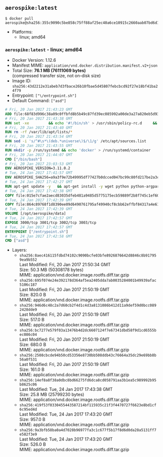 ## `aerospike:latest`

```console
$ docker pull aerospike@sha256:355c9090c5be858c75ff88af25ec40a6ce10915c2660aab07bd6d14b3354b338
```

-	Platforms:
	-	linux; amd64

### `aerospike:latest` - linux; amd64

-	Docker Version: 1.12.6
-	Manifest MIME: `application/vnd.docker.distribution.manifest.v2+json`
-	Total Size: **76.1 MB (76111069 bytes)**  
	(compressed transfer size, not on-disk size)
-	Image ID: `sha256:43d2212e31abeb7d3fbace26b10fbae5d45807febcbcd92f27e18bf41ba24f79`
-	Entrypoint: `["\/entrypoint.sh"]`
-	Default Command: `["asd"]`

```dockerfile
# Fri, 20 Jan 2017 21:43:23 GMT
ADD file:68f83d996c38a09c0ffbfd8b5b49c87fd39ec085992a00de3a27a820eb5d9383 in / 
# Fri, 20 Jan 2017 21:43:38 GMT
RUN set -xe 		&& echo '#!/bin/sh' > /usr/sbin/policy-rc.d 	&& echo 'exit 101' >> /usr/sbin/policy-rc.d 	&& chmod +x /usr/sbin/policy-rc.d 		&& dpkg-divert --local --rename --add /sbin/initctl 	&& cp -a /usr/sbin/policy-rc.d /sbin/initctl 	&& sed -i 's/^exit.*/exit 0/' /sbin/initctl 		&& echo 'force-unsafe-io' > /etc/dpkg/dpkg.cfg.d/docker-apt-speedup 		&& echo 'DPkg::Post-Invoke { "rm -f /var/cache/apt/archives/*.deb /var/cache/apt/archives/partial/*.deb /var/cache/apt/*.bin || true"; };' > /etc/apt/apt.conf.d/docker-clean 	&& echo 'APT::Update::Post-Invoke { "rm -f /var/cache/apt/archives/*.deb /var/cache/apt/archives/partial/*.deb /var/cache/apt/*.bin || true"; };' >> /etc/apt/apt.conf.d/docker-clean 	&& echo 'Dir::Cache::pkgcache ""; Dir::Cache::srcpkgcache "";' >> /etc/apt/apt.conf.d/docker-clean 		&& echo 'Acquire::Languages "none";' > /etc/apt/apt.conf.d/docker-no-languages 		&& echo 'Acquire::GzipIndexes "true"; Acquire::CompressionTypes::Order:: "gz";' > /etc/apt/apt.conf.d/docker-gzip-indexes 		&& echo 'Apt::AutoRemove::SuggestsImportant "false";' > /etc/apt/apt.conf.d/docker-autoremove-suggests
# Fri, 20 Jan 2017 21:43:40 GMT
RUN rm -rf /var/lib/apt/lists/*
# Fri, 20 Jan 2017 21:43:54 GMT
RUN sed -i 's/^#\s*\(deb.*universe\)$/\1/g' /etc/apt/sources.list
# Fri, 20 Jan 2017 21:43:55 GMT
RUN mkdir -p /run/systemd && echo 'docker' > /run/systemd/container
# Fri, 20 Jan 2017 21:44:07 GMT
CMD ["/bin/bash"]
# Fri, 20 Jan 2017 23:03:53 GMT
ENV AEROSPIKE_VERSION=3.11.0.2
# Tue, 24 Jan 2017 17:41:57 GMT
ENV AEROSPIKE_SHA256=a9a3f9e72b49995df77427b0dcced047bc99c80fd217be2a3cd2b9f4350f9f28
# Tue, 24 Jan 2017 17:42:27 GMT
RUN apt-get update -y   && apt-get install -y wget python python-argparse python-bcrypt openssl python-openssl logrotate net-tools iproute2 iputils-ping   && wget "https://www.aerospike.com/artifacts/aerospike-server-community/${AEROSPIKE_VERSION}/aerospike-server-community-${AEROSPIKE_VERSION}-ubuntu16.04.tgz" -O aerospike-server.tgz   && echo "$AEROSPIKE_SHA256 *aerospike-server.tgz" | sha256sum -c -   && mkdir aerospike   && tar xzf aerospike-server.tgz --strip-components=1 -C aerospike   && dpkg -i aerospike/aerospike-server-*.deb   && dpkg -i aerospike/aerospike-tools-*.deb   && mkdir -p /var/log/aerospike/   && mkdir -p /var/run/aerospike/   && rm -rf aerospike-server.tgz aerospike /var/lib/apt/lists/*   && dpkg -r wget ca-certificates   && dpkg --purge wget ca-certificates   && apt-get purge -y
# Tue, 24 Jan 2017 17:42:38 GMT
COPY file:015e7cfae2aecd83035dfeb481a9485d5775175ecb59889f2b8f745c1ef60573 in /etc/aerospike/aerospike.conf 
# Tue, 24 Jan 2017 17:42:39 GMT
COPY file:864c89768f1d8390ee09d6490761795af49940cf8cbb62effbf84317a4e61cd2 in /entrypoint.sh 
# Tue, 24 Jan 2017 17:42:39 GMT
VOLUME [/opt/aerospike/data]
# Tue, 24 Jan 2017 17:42:57 GMT
EXPOSE 3000/tcp 3001/tcp 3002/tcp 3003/tcp
# Tue, 24 Jan 2017 17:42:57 GMT
ENTRYPOINT ["/entrypoint.sh"]
# Tue, 24 Jan 2017 17:42:58 GMT
CMD ["asd"]
```

-	Layers:
	-	`sha256:8aec416115fdbd74102c9090bcfe03bfe8926876642d8846c8b917959ea9b552`  
		Last Modified: Fri, 20 Jan 2017 21:50:34 GMT  
		Size: 50.3 MB (50308178 bytes)  
		MIME: application/vnd.docker.image.rootfs.diff.tar.gzip
	-	`sha256:695f074e24e392178d364af5ea2405dda7ab0035284001b49939afac5106c187`  
		Last Modified: Fri, 20 Jan 2017 21:50:19 GMT  
		Size: 820.0 B  
		MIME: application/vnd.docker.image.rootfs.diff.tar.gzip
	-	`sha256:946d6c48c2a7d60cb2f4d1c4d3a8131086b412d11a9def59d0bcc0892428dde9`  
		Last Modified: Fri, 20 Jan 2017 21:50:19 GMT  
		Size: 517.0 B  
		MIME: application/vnd.docker.image.rootfs.diff.tar.gzip
	-	`sha256:bc7277e579f03a13476b4d2dc6607124f7e67341dbd58f9d1cd6555bec086c04`  
		Last Modified: Fri, 20 Jan 2017 21:50:19 GMT  
		Size: 680.0 B  
		MIME: application/vnd.docker.image.rootfs.diff.tar.gzip
	-	`sha256:2508cbcde94b50cd53356e8730bb508ddb43c76664a35dc29e69bb8b56a0f531`  
		Last Modified: Fri, 20 Jan 2017 21:50:19 GMT  
		Size: 161.0 B  
		MIME: application/vnd.docker.image.rootfs.diff.tar.gzip
	-	`sha256:14ef8a8f38a0dbc8bd66275fd6dca8cd058791aa3b1ea5c989992b95b8625c06`  
		Last Modified: Tue, 24 Jan 2017 17:43:38 GMT  
		Size: 25.8 MB (25799230 bytes)  
		MIME: application/vnd.docker.image.rootfs.diff.tar.gzip
	-	`sha256:419f53f0330455443587214bf115935c21f3f4470727f6623e8bd1cf6c95ed4d`  
		Last Modified: Tue, 24 Jan 2017 17:43:20 GMT  
		Size: 957.0 B  
		MIME: application/vnd.docker.image.rootfs.diff.tar.gzip
	-	`sha256:9a3bfb58ba0a4d7028b96977fa3c1c677f5b17f8d6d0da28a5131ff7e582f3e9`  
		Last Modified: Tue, 24 Jan 2017 17:43:20 GMT  
		Size: 526.0 B  
		MIME: application/vnd.docker.image.rootfs.diff.tar.gzip
